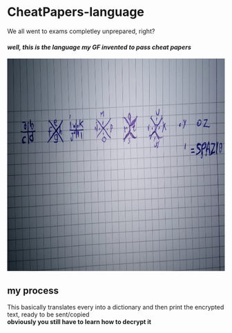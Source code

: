 # CheatPapers-language

We all went to exams completley unprepared, right? 

#### *well, this is the language my GF invented to pass cheat papers*

<img src="Notes.png" alt="language notes" style="height:492px">

## my process

This basically translates every into a dictionary and then print the encrypted text, ready to be sent/copied <br>
__obviously you still have to learn how to decrypt it__
